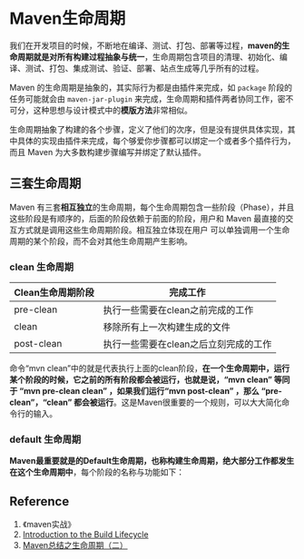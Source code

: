 # Maven生命周期

我们在开发项目的时候，不断地在编译、测试、打包、部署等过程，**maven的生命周期就是对所有构建过程抽象与统一**，生命周期包含项目的清理、初始化、编译、测试、打包、集成测试、验证、部署、站点生成等几乎所有的过程。

Maven 的生命周期是抽象的，其实际行为都是由插件来完成，如 `package` 阶段的任务可能就会由 `maven-jar-plugin` 来完成，生命周期和插件两者协同工作，密不可分，这种思想与设计模式中的**模版方法**非常相似。

生命周期抽象了构建的各个步骤，定义了他们的次序，但是没有提供具体实现，其中具体的实现由插件来完成，每个够爱你步骤都可以绑定一个或者多个插件行为，而且 Maven 为大多数构建步骤编写并绑定了默认插件。

## 三套生命周期

Maven 有三套**相互独立**的生命周期，每个生命周期包含一些阶段（Phase），并且这些阶段是有顺序的，后面的阶段依赖于前面的阶段，用户和 Maven 最直接的交互方式就是调用这些生命周期阶段。相互独立体现在用户 可以单独调用一个生命周期的某个阶段，而不会对其他生命周期产生影响。

### clean 生命周期

| Clean生命周期阶段 | 完成工作                              |
| ----------------- | ------------------------------------- |
| pre-clean         | 执行一些需要在clean之前完成的工作     |
| clean             | 移除所有上一次构建生成的文件          |
| post-clean        | 执行一些需要在clean之后立刻完成的工作 |

命令“mvn clean”中的就是代表执行上面的clean阶段，**在一个生命周期中，运行某个阶段的时候，它之前的所有阶段都会被运行，也就是说，“mvn clean” 等同于 “mvn pre-clean clean” ，如果我们运行“mvn post-clean” ，那么 “pre-clean”，“clean” 都会被运行**。这是Maven很重要的一个规则，可以大大简化命令行的输入。

### default 生命周期

**Maven最重要就是的Default生命周期，也称构建生命周期，绝大部分工作都发生在这个生命周期中**，每个阶段的名称与功能如下：

## Reference

1. 《maven实战》
2. [Introduction to the Build Lifecycle](https://maven.apache.org/guides/introduction/introduction-to-the-lifecycle.html)
3. [Maven总结之生命周期（二）](https://sq.163yun.com/blog/article/170712610677657600)

